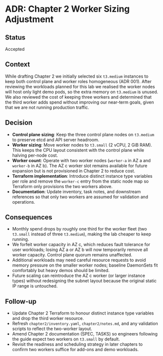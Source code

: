 # ADR: Chapter 2 Worker Sizing Adjustment

## Status
Accepted

## Context
While drafting Chapter 2 we initially selected six `t3.medium` instances to keep both control plane and worker roles homogeneous (ADR 001). After reviewing the workloads planned for this lab we realised the worker nodes will host only light demo pods, so the extra memory on `t3.medium` is unused. We also reviewed the cost of keeping three workers and determined that the third worker adds spend without improving our near-term goals, given that we are not running production traffic.

## Decision
- **Control plane sizing**: Keep the three control plane nodes on `t3.medium` to preserve etcd and API server headroom.
- **Worker sizing**: Move worker nodes to `t3.small` (2 vCPU, 2 GiB RAM). This keeps the CPU layout consistent with the control plane while halving per-node cost.
- **Worker count**: Operate with two worker nodes (`worker-a` in AZ a and `worker-b` in AZ b). The AZ c worker slot remains available for future expansion but is not provisioned in Chapter 2 to reduce cost.
- **Terraform implementation**: Introduce distinct instance type variables per role and remove the `worker-c` entry from the static node map so Terraform only provisions the two workers above.
- **Documentation**: Update inventory, task notes, and downstream references so that only two workers are assumed for validation and operations.

## Consequences
- Monthly spend drops by roughly one third for the worker fleet (two `t3.small` instead of three `t3.medium`), making the lab cheaper to keep running.
- We forfeit worker capacity in AZ c, which reduces fault tolerance for user workloads; losing AZ a or AZ b will now temporarily remove all worker capacity. Control plane quorum remains unaffected.
- Additional workloads may need careful resource requests to avoid memory pressure on the smaller worker nodes; baseline DaemonSets fit comfortably but heavy demos should be limited.
- Future scaling can reintroduce the AZ c worker (or larger instance types) without redesigning the subnet layout because the original static IP range is untouched.

## Follow-up
- Update Chapter 2 Terraform to honour distinct instance type variables and drop the third worker resource.
- Refresh `chapter2/inventory.yaml`, `chapter2/notes.md`, and any validation scripts to reflect the two-worker layout.
- Amend Chapter 2 documentation (SPEC, TASKS) so engineers following the guide expect two workers on `t3.small` by default.
- Revisit the readiness and scheduling strategy in later chapters to confirm two workers suffice for add-ons and demo workloads.
